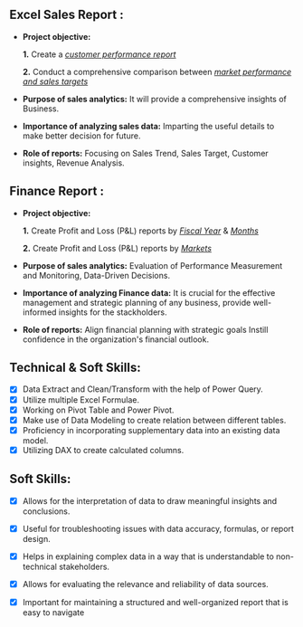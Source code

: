 ## Excel Sales Report :


- **Project objective:** 

    **1.** Create a _[customer performance report](https://github.com/okashakhan495/Excel-Sales-Analytics/blob/main/Customer%20Performance%20Report.pdf)_ 

    **2.** Conduct a comprehensive comparison between _[market performance and sales targets](https://github.com/okashakhan495/Excel-Sales-Analytics/blob/main/Market%20Performance%20vs%20Target%20Report.pdf)_

- **Purpose of sales analytics:** It will provide a comprehensive insights of Business.

- **Importance of analyzing sales data:** Imparting the useful details to make better decision for future.

- **Role of reports:** Focusing on Sales Trend, Sales Target, Customer insights, Revenue Analysis.


## Finance Report :

- **Project objective:** 

    **1.** Create Profit and Loss (P&L) reports by _[Fiscal Year](https://github.com/okashakhan495/Excel-Sales-Analytics/blob/main/P%26L%20Statement%20by%20Fiscal%20Year.pdf)_ & _[Months](https://github.com/okashakhan495/Excel-Sales-Analytics/blob/main/P%26L%20Statement%20by%20Months.pdf)_ 

   **2.** Create Profit and Loss (P&L) reports by _[Markets](https://github.com/KirandeepMarala/Excel-Sales_Analysis/blob/main/P%26L%20Statement%20by%20Markets.pdf)_

- **Purpose of sales analytics:** Evaluation of Performance Measurement and Monitoring, Data-Driven Decisions.

- **Importance of analyzing Finance data:** It is crucial for the effective management and strategic planning of any business, provide well-informed insights for the stackholders.

- **Role of reports:** Align financial planning with strategic goals Instill confidence in the organization's financial outlook.


## Technical & Soft Skills:
- [x]	Data Extract and Clean/Transform with the help of Power Query.
- [x]	Utilize multiple Excel Formulae.
- [x]	Working on Pivot Table and Power Pivot.
- [x]	Make use of Data Modeling to create relation between different tables.
- [x]	Proficiency in incorporating supplementary data into an existing data model.
- [x]	Utilizing DAX to create calculated columns.

## Soft Skills:
- [x]	Allows for the interpretation of data to draw meaningful insights and conclusions.
- [x]	Useful for troubleshooting issues with data accuracy, formulas, or report design.
- [x]	Helps in explaining complex data in a way that is understandable to non-technical stakeholders.
- [x]	Allows for evaluating the relevance and reliability of data sources.
- [x]	Important for maintaining a structured and well-organized report that is easy to navigate
      
